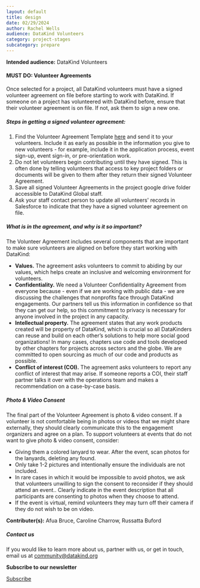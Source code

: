 ```yaml
---
layout: default
title: design
date: 02/29/2024
author: Rachel Wells
audience: DataKind Volunteers
category: project-stages
subcategory: prepare
---
```





**Intended audience:**
DataKind Volunteers






#### MUST DO: Volunteer Agreements


Once selected for a project, all DataKind volunteers must have a signed volunteer agreement on file before starting to work with DataKind. If someone on a project has volunteered with DataKind before, ensure that their volunteer agreement is on file. If not, ask them to sign a new one. 


##### Steps in getting a signed volunteer agreement:


1. Find the Volunteer Agreement Template [here](https://drive.google.com/file/d/1N6T27-a1teFDrTuX7mieVutJlZ_C10Yg/view?usp=sharing) and send it to your volunteers. Include it as early as possible in the information you give to new volunteers \- for example, include it in the application process, event sign\-up, event sign\-in, or pre\-orientation work.
2. Do not let volunteers begin contributing until they have signed. This is often done by telling volunteers that access to key project folders or documents will be given to them after they return their signed Volunteer Agreement.
3. Save all signed Volunteer Agreements in the project google drive folder accessible to DataKind Global staff.
4. Ask your staff contact person to update all volunteers' records in Salesforce to indicate that they have a signed volunteer agreement on file.


##### What is in the agreement, and why is it so important?


The Volunteer Agreement includes several components that are important to make sure volunteers are aligned on before they start working with DataKind:


* **Values.** The agreement asks volunteers to commit to abiding by our values, which helps create an inclusive and welcoming environment for volunteers.
* **Confidentiality.** We need a Volunteer Confidentiality Agreement from everyone because \- even if we are working with public data \- we are discussing the challenges that nonprofits face through DataKind engagements. Our partners tell us this information in confidence so that they can get our help, so this commitment to privacy is necessary for anyone involved in the project in any capacity.
* **Intellectual property.** The agreement states that any work products created will be property of DataKind, which is crucial so all DataKinders can reuse and build on each other’s solutions to help more social good organizations! In many cases, chapters use code and tools developed by other chapters for projects across sectors and the globe. We are committed to open sourcing as much of our code and products as possible.
* **Conflict of interest (COI).** The agreement asks volunteers to report any conflict of interest that may arise. If someone reports a COI, their staff partner talks it over with the operations team and makes a recommendation on a case\-by\-case basis.


##### Photo \& Video Consent


The final part of the Volunteer Agreement is photo \& video consent. If a volunteer is not comfortable being in photos or videos that we might share externally, they should clearly communicate this to the engagement organizers and agree on a plan. To support volunteers at events that do not want to give photo \& video consent, consider:


* Giving them a colored lanyard to wear. After the event, scan photos for the lanyards, deleting any found.
* Only take 1\-2 pictures and intentionally ensure the individuals are not included.
* In rare cases in which it would be impossible to avoid photos, we ask that volunteers unwilling to sign the consent to reconsider if they should attend an event.. Clearly indicate in the event description that all participants are consenting to photos when they choose to attend.
* If the event is virtual, remind volunteers they may turn off their camera if they do not wish to be on video.



 **Contributer(s):** Afua Bruce, Caroline Charrow, Russatta Buford







##### Contact us


If you would like to learn more about us, partner with us, or get in touch, email us at community@datakind.org



 
**Subscribe to our newsletter**
  

[Subscribe](https://www.datakind.org/subscribe/)



